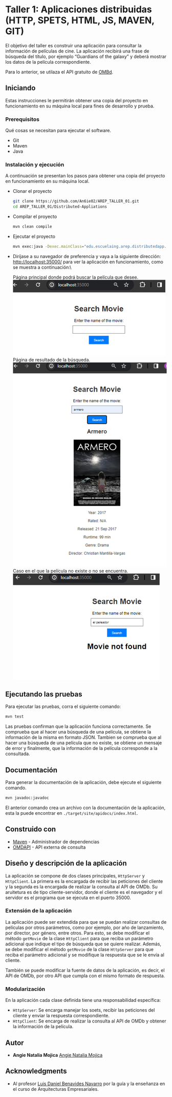 # Taller 1: Aplicaciones distribuidas (HTTP, SPETS, HTML, JS, MAVEN, GIT)

El objetivo del taller es construir una aplicación para consultar la información de películas de cine. La aplicación recibirá una frase de búsqueda del título, por ejemplo “Guardians of the galaxy” y deberá mostrar los datos de la película correspondiente.

Para lo anterior, se utilaza el API gratuito de [OMBd](https://www.omdbapi.com/).

## Iniciando

Estas instrucciones le permitirán obtener una copia del proyecto en funcionamiento en su máquina local para fines de desarrollo y prueba.

### Prerequisitos

Qué cosas se necesitan para ejecutar el software.

* Git
* Maven
* Java

### Instalación	y ejecución

A continuación se presentan los pasos para obtener una copia del proyecto en funcionamiento en su máquina local.

* Clonar el proyecto
    ```bash
    git clone https://github.com/An6ie02/AREP_TALLER_01.git
    cd AREP_TALLER_01/Distributed-Appliations
    ```
* Compilar el proyecto
    ```bash
    mvn clean compile
    ```
* Ejecutar el proyecto
    ```bash
    mvn exec:java -Dexec.mainClass="edu.escuelaing.arep.distributedapp.HttpServer"
    ```
* Diríjase a su navegador de preferencia y vaya a la siguiente dirección: [http://localhost:35000/](http://localhost:35000/) para ver la aplicación en funcionamiento, como se muestra a continuación:\

    Página principal donde podrá buscar la película que desee.\
    ![index](./Distributed-Appliations/images/index.png)\
    Página de resultado de la búsqueda.\
    ![MovieArmero](./Distributed-Appliations/images/ArmeroMovie.png)\
    Caso en el que la película no existe o no se encuentra.\
    ![MovieNoExiste](./Distributed-Appliations/images/NotMovie.png)

## Ejecutando las pruebas

Para ejecutar las pruebas, corra el siguiente comando:

```bash
mvn test
```
Las pruebas confirman que la aplicación funciona correctamente. Se comprueba que al hacer una búsqueda de una película, se obtiene la información de la misma en formato JSON. Tambien se comprueba que al hacer una búsqueda de una película que no existe, se obtiene un mensaje de error y finalmente, que la información de la película corresponde a la consultada.

## Documentación

Para generar la documentación de la aplicación, debe ejecute el siguiente comando.

```bash
mvn javadoc:javadoc
```
El anterior comando crea un archivo con la documentación de la aplicación, esta la puede encontrar en `./target/site/apidocs/index.html`.

## Construido con

* [Maven](https://maven.apache.org/) - Administrador de dependencias
* [OMDAPI](https://www.omdbapi.com) - API externa de consulta

## Diseño y descripción de la aplicación

La aplicación se compone de dos clases principales, `HttpServer` y `HttpClient`. La primera es la encargada de recibir las peticiones del cliente y la segunda es la encargada de realizar la consulta al API de OMDb. Su aruitetura es de tipo cliente-servidor, donde el cliente es el navegador y el servidor es el programa que se ejecuta en el puerto 35000.

### Extensión de la aplicación

La aplicación puede ser extendida para que se puedan realizar consultas de películas por otros parámetros, como por ejemplo, por año de lanzamiento, por director, por género, entre otros. Para esto, se debe modificar el método `getMovie` de la clase `HttpClient` para que reciba un parámetro adicional que indique el tipo de búsqueda que se quiere realizar. Además, se debe modificar el método `getMovie` de la clase `HttpServer` para que reciba el parámetro adicional y se modifique la respuesta que se le envía al cliente.

También se puede modificar la fuente de datos de la aplicación, es decir, el API de OMDb, por otro API que cumpla con el mismo formato de respuesta.

### Modularización

En la aplicación cada clase definida tiene una responsabilidad específica:

* `HttpServer`: Se encarga manejar los soets, recibir las peticiones del cliente y enviar la respuesta correspondiente.
* `HttpClient`: Se encarga de realizar la consulta al API de OMDb y obtener la información de la película.

## Autor

* **Angie Natalia Mojica** [Angie Natalia Mojica](https://www.linkedin.com/in/angienataliamojica/)

## Acknowledgments

* Al profesor [Luis Daniel Benavides Navarro](https://www.linkedin.com/in/danielbenavides/) por la guía y la enseñanza en el curso de Arquitecturas Empresariales.
